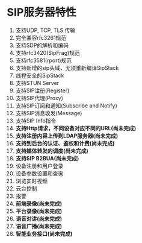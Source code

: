 # SIP服务器特性 #

  1. 支持UDP, TCP, TLS 传输
  1. 完全兼容rfc3261规范
  1. 支持SDP的解析和编码
  1. 支持rfc3420(SipFrag)规范
  1. 支持rfc3581(rport)规范
  1. 支持新增的sip头域，无须重新编译SipStack
  1. 线程安全的SipStack
  1. 支持STUN Server
  1. 支持SIP注册(Register)
  1. 支持SIP代理(Proxy)
  1. 支持SIP订阅和通知(Subscribe and Notify)
  1. 支持SIP消息收发(Message)
  1. 支持SIP Info指令
  1. **支持Http请求，不同设备对应不同的URL(尚未完成)**
  1. **支持注册内容上传到LDAP服务器(尚未完成)**
  1. **支持到后台的认证、鉴权和计费(尚未完成)**
  1. **支持媒体转发的调度(尚未完成)**
  1. **支持SIP B2BUA(尚未完成)**
  1. 设备注册和用户登录
  1. 设备参数设置和查询
  1. 浏览实时视频
  1. 云台控制
  1. 报警
  1. **前端录像(尚未完成)**
  1. **平台录像(尚未完成)**
  1. **语音对讲(尚未完成)**
  1. **语音广播(尚未完成)**
  1. **智能业务接口(尚未完成)**